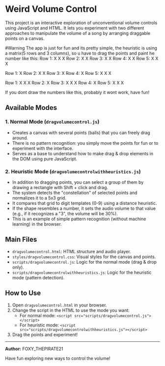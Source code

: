 # Weird Volume Control

This project is an interactive exploration of unconventional volume controls using JavaScript and HTML. It lets you experiment with two different approaches to manipulate the volume of a song by arranging draggable points on a canvas.

#Warning
The app is just for fun and its pretty simple, the heuristic is using a matrix(5 rows and 3 columns), so u have to drag the points and paint he number like this:
Row 1: X X X
Row 2: X   X
Row 3: X   X
Row 4: X   X
Row 5: X X X

Row 1:   X
Row 2: X X
Row 3:   X
Row 4:   X
Row 5: X X X

Row 1: X X X
Row 2:     X
Row 3: X X X
Row 4: X
Row 5: X X X

If you dont draw the numbers like this, probably it wont work, have fun!

## Available Modes

### 1. Normal Mode (`dragvolumecontrol.js`)
- Creates a canvas with several points (balls) that you can freely drag around.
- There is no pattern recognition: you simply move the points for fun or to experiment with the interface.
- Serves as a base to understand how to make drag & drop elements in the DOM using pure JavaScript.

### 2. Heuristic Mode (`dragvolumecontrolwithheuristics.js`)
- In addition to dragging points, you can select a group of them by drawing a rectangle with Shift + click and drag.
- The system detects the "constellation" of selected points and normalizes it to a 5x3 grid.
- It compares that grid to digit templates (0-9) using a distance heuristic.
- If the shape resembles a number, it sets the audio volume to that value (e.g., if it recognizes a "3", the volume will be 30%).
- This is an example of simple pattern recognition (without machine learning) in the browser.

## Main Files
- `dragvolumecontrol.html`: HTML structure and audio player.
- `styles/dragvolumecontrol.css`: Visual styles for the canvas and points.
- `scripts/dragvolumecontrol.js`: Logic for the normal mode (drag & drop only).
- `scripts/dragvolumecontrolwithheuristics.js`: Logic for the heuristic mode (pattern detection).

## How to Use
1. Open `dragvolumecontrol.html` in your browser.
2. Change the script in the HTML to use the mode you want:
   - For normal mode: `<script src="scripts/dragvolumecontrol.js"></script>`
   - For heuristic mode: `<script src="scripts/dragvolumecontrolwithheuristics.js"></script>`
3. Drag the points and experiment!

---

**Author:** FOXY_THEPIRATE21

Have fun exploring new ways to control the volume!
